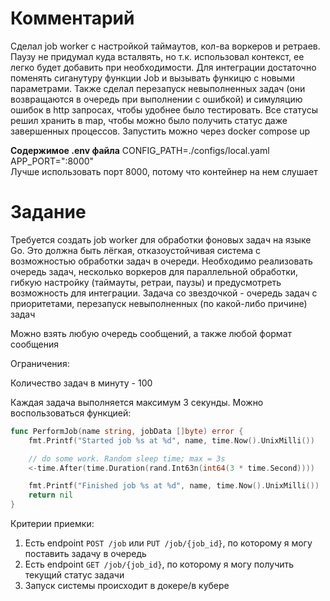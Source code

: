 # Комментарий

Сделал job worker с настройкой таймаутов, кол-ва воркеров и ретраев.
Паузу не придумал куда всталвять, но т.к. использовал контекст, ее легко будет добавить при необходимости.
Для интеграции достаточно поменять сиганутуру функции Job и вызывать функицю с новыми параметрами.
Также сделал перезапуск невыполненных задач (они возвращаются в очередь при выполнении с ошибкой) и симуляцию ошибок в http запросах, чтобы удобнее было тестировать.
Все статусы решил хранить в map, чтобы можно было получить статус даже завершенных процессов.
Запустить можно через docker compose up

**Содержимое .env файла**
CONFIG_PATH=./configs/local.yaml
APP_PORT=":8000"  
Лучше использовать порт 8000, потому что контейнер на нем слушает

# Задание

Требуется создать job worker для обработки фоновых задач на языке Go.
Это должна быть лёгкая, отказоустойчивая система с возможностью обработки задач в очереди.
Необходимо реализовать очередь задач, несколько воркеров для параллельной обработки, гибкую настройку (таймауты, ретраи, паузы) и предусмотреть возможность для интеграции.
Задача со звездочкой - очередь задач с приоритетами, перезапуск невыполненных (по какой-либо причине) задач

Можно взять любую очередь сообщений, а также любой формат сообщения

Ограничения:

Количество задач в минуту - 100

Каждая задача выполняется максимум 3 секунды. Можно воспользоваться функцией:

```go
func PerformJob(name string, jobData []byte) error {
    fmt.Printf("Started job %s at %d", name, time.Now().UnixMilli())

    // do some work. Random sleep time; max = 3s
    <-time.After(time.Duration(rand.Int63n(int64(3 * time.Second))))

    fmt.Printf("Finished job %s at %d", name, time.Now().UnixMilli())
    return nil
}
```

Критерии приемки:

1. Есть endpoint `POST /job` или `PUT /job/{job_id}`, по которому я могу поставить задачу в очередь
2. Есть endpoint `GET /job/{job_id}`, по которому я могу получить текущий статус задачи
3. Запуск системы происходит в докере/в кубере
